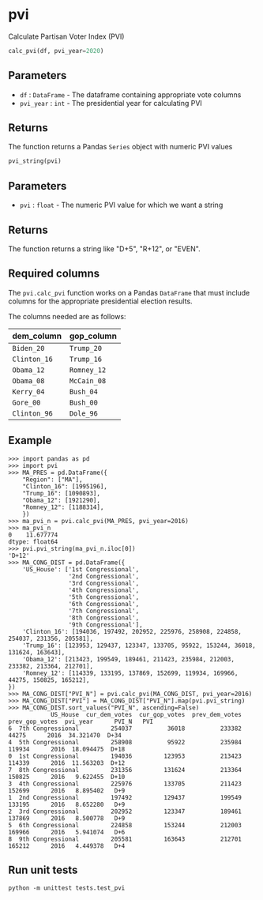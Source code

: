 # pvi

Calculate Partisan Voter Index (PVI)

```python
calc_pvi(df, pvi_year=2020)
```
## Parameters

- `df` : `DataFrame` - The dataframe containing appropriate vote columns
- `pvi_year` : `int` - The presidential year for calculating PVI

## Returns

The function returns a Pandas `Series` object with numeric PVI values

```python
pvi_string(pvi)
```

## Parameters

- `pvi` : `float` - The numeric PVI value for which we want a string

## Returns

The function returns a string like "D+5", "R+12", or "EVEN".

## Required columns

The `pvi.calc_pvi` function works on a Pandas `DataFrame` that must include
columns for the appropriate presidential election results.

The columns needed are as follows:

| dem_column | gop_column |
|:-----------|:-----------|
| `Biden_20` | `Trump_20` |
| `Clinton_16` | `Trump_16` |
| `Obama_12` | `Romney_12` |
| `Obama_08` | `McCain_08` |
| `Kerry_04` | `Bush_04` |
| `Gore_00` | `Bush_00` |
| `Clinton_96` | `Dole_96` |

## Example

```
>>> import pandas as pd
>>> import pvi
>>> MA_PRES = pd.DataFrame({
    "Region": ["MA"],
    "Clinton_16": [1995196],
    "Trump_16": [1090893],
    "Obama_12": [1921290],
    "Romney_12": [1188314],
    })
>>> ma_pvi_n = pvi.calc_pvi(MA_PRES, pvi_year=2016)
>>> ma_pvi_n
0    11.677774
dtype: float64
>>> pvi.pvi_string(ma_pvi_n.iloc[0])
'D+12'
>>> MA_CONG_DIST = pd.DataFrame({
    'US_House': ['1st Congressional',
                 '2nd Congressional',
                 '3rd Congressional',
                 '4th Congressional',
                 '5th Congressional',
                 '6th Congressional',
                 '7th Congressional',
                 '8th Congressional',
                 '9th Congressional'],
    'Clinton_16': [194036, 197492, 202952, 225976, 258908, 224858, 254037, 231356, 205581],
    'Trump_16': [123953, 129437, 123347, 133705, 95922, 153244, 36018, 131624, 163643],
    'Obama_12': [213423, 199549, 189461, 211423, 235984, 212003, 233382, 213364, 212701],
    'Romney_12': [114339, 133195, 137869, 152699, 119934, 169966, 44275, 150825, 165212],
})
>>> MA_CONG_DIST["PVI_N"] = pvi.calc_pvi(MA_CONG_DIST, pvi_year=2016)
>>> MA_CONG_DIST["PVI"] = MA_CONG_DIST["PVI_N"].map(pvi.pvi_string)
>>> MA_CONG_DIST.sort_values("PVI_N", ascending=False)
            US_House  cur_dem_votes  cur_gop_votes  prev_dem_votes  prev_gop_votes  pvi_year      PVI_N   PVI
6  7th Congressional         254037          36018          233382           44275      2016  34.321470  D+34
4  5th Congressional         258908          95922          235984          119934      2016  18.094475  D+18
0  1st Congressional         194036         123953          213423          114339      2016  11.563203  D+12
7  8th Congressional         231356         131624          213364          150825      2016   9.622455  D+10
3  4th Congressional         225976         133705          211423          152699      2016   8.895402   D+9
1  2nd Congressional         197492         129437          199549          133195      2016   8.652280   D+9
2  3rd Congressional         202952         123347          189461          137869      2016   8.500778   D+9
5  6th Congressional         224858         153244          212003          169966      2016   5.941074   D+6
8  9th Congressional         205581         163643          212701          165212      2016   4.449378   D+4
```

## Run unit tests

```
python -m unittest tests.test_pvi
```
